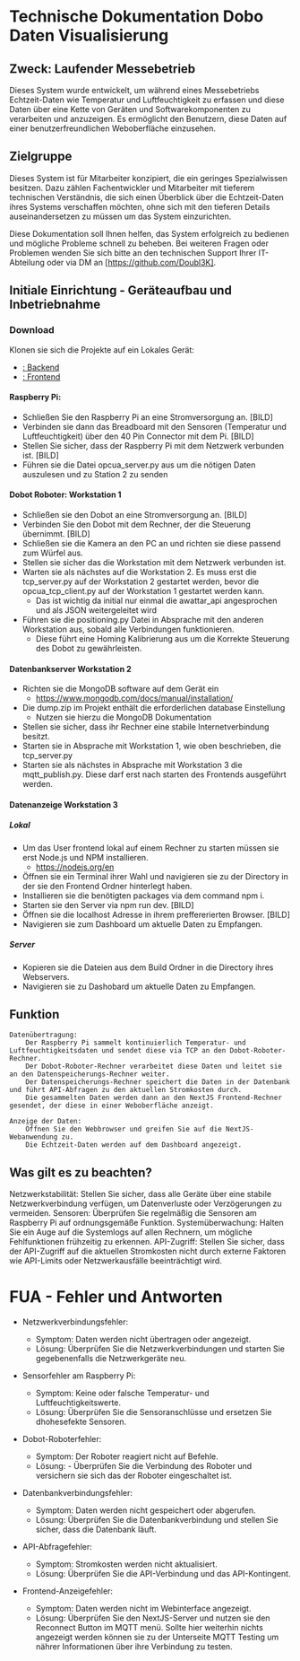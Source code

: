 # Technische Dokumentation Dobo Daten Visualisierung

## Zweck: Laufender Messebetrieb

Dieses System wurde entwickelt, um während eines Messebetriebs Echtzeit-Daten wie Temperatur und Luftfeuchtigkeit zu erfassen und diese Daten über eine Kette von Geräten und Softwarekomponenten zu verarbeiten und anzuzeigen. Es ermöglicht den Benutzern, diese Daten auf einer benutzerfreundlichen Weboberfläche einzusehen.

## Zielgruppe

Dieses System ist für Mitarbeiter konzipiert, die ein geringes Spezialwissen besitzen. Dazu zählen Fachentwickler und Mitarbeiter mit tieferem technischen Verständnis, die sich einen Überblick über die Echtzeit-Daten ihres Systems verschaffen möchten, ohne sich mit den tieferen Details auseinandersetzen zu müssen um das System einzurichten.

Diese Dokumentation soll Ihnen helfen, das System erfolgreich zu bedienen und mögliche Probleme schnell zu beheben. Bei weiteren Fragen oder Problemen wenden Sie sich bitte an den technischen Support Ihrer IT-Abteilung oder via DM an [https://github.com/Doubl3K].

## Initiale Einrichtung - Geräteaufbau und Inbetriebnahme

### Download

Klonen sie sich die Projekte auf ein Lokales Gerät:

- [: Backend](https://github.com/benjis-organisation/Lernfeld-8-Dobot)
- [: Frontend](https://github.com/Doubl3K/dobo-frontend)

#### Raspberry Pi:

- Schließen Sie den Raspberry Pi an eine Stromversorgung an.
  [BILD]
- Verbinden sie dann das Breadboard mit den Sensoren (Temperatur und Luftfeuchtigkeit) über den 40 Pin Connector mit dem Pi.
  [BILD]
- Stellen Sie sicher, dass der Raspberry Pi mit dem Netzwerk verbunden ist.
  [BILD]
- Führen sie die Datei opcua_server.py aus um die nötigen Daten auszulesen und zu Station 2 zu senden

#### Dobot Roboter: Workstation 1

- Schließen sie den Dobot an eine Stromversorgung an.
  [BILD]
- Verbinden Sie den Dobot mit dem Rechner, der die Steuerung übernimmt.
  [BILD]
- Schließen sie die Kamera an den PC an und richten sie diese passend zum Würfel aus.
- Stellen sie sicher das die Workstation mit dem Netzwerk verbunden ist.
- Warten sie als nächstes auf die Workstation 2. Es muss erst die tcp_server.py auf der Workstation 2 gestartet werden, bevor die opcua_tcp_client.py auf der Workstation 1 gestartet werden kann.
  - Das ist wichtig da initial nur einmal die awattar_api angesprochen und als JSON weitergeleitet wird
- Führen sie die positioning.py Datei in Absprache mit den anderen Workstation aus, sobald alle Verbindungen funktionieren.
  - Diese führt eine Homing Kalibrierung aus um die Korrekte Steuerung des Dobot zu gewährleisten.

#### Datenbankserver Workstation 2

- Richten sie die MongoDB software auf dem Gerät ein
  - https://www.mongodb.com/docs/manual/installation/
- Die dump.zip im Projekt enthält die erforderlichen database Einstellung
  - Nutzen sie hierzu die MongoDB Dokumentation
- Stellen sie sicher, dass ihr Rechner eine stabile Internetverbindung besitzt.
- Starten sie in Absprache mit Workstation 1, wie oben beschrieben, die tcp_server.py
- Starten sie als nächstes in Absprache mit Workstation 3 die mqtt_publish.py. Diese darf erst nach starten des Frontends ausgeführt werden.

#### Datenanzeige Workstation 3

##### Lokal

- Um das User frontend lokal auf einem Rechner zu starten müssen sie erst Node.js und NPM installieren.
  - https://nodejs.org/en
- Öffnen sie ein Terminal ihrer Wahl und navigieren sie zu der Directory in der sie den Frontend Ordner hinterlegt haben.
- Installieren sie die benötigten packages via dem command npm i.
- Starten sie den Server via npm run dev.
  [BILD]
- Öffnen sie die localhost Adresse in ihrem preffererierten Browser.
  [BILD]
- Navigieren sie zum Dashboard um aktuelle Daten zu Empfangen.

##### Server

- Kopieren sie die Dateien aus dem Build Ordner in die Directory ihres Webservers.
- Navigieren sie zu Dashobard um aktuelle Daten zu Empfangen.

## Funktion

    Datenübertragung:
        Der Raspberry Pi sammelt kontinuierlich Temperatur- und Luftfeuchtigkeitsdaten und sendet diese via TCP an den Dobot-Roboter-Rechner.
        Der Dobot-Roboter-Rechner verarbeitet diese Daten und leitet sie an den Datenspeicherungs-Rechner weiter.
        Der Datenspeicherungs-Rechner speichert die Daten in der Datenbank und führt API-Abfragen zu den aktuellen Stromkosten durch.
        Die gesammelten Daten werden dann an den NextJS Frontend-Rechner gesendet, der diese in einer Weboberfläche anzeigt.

    Anzeige der Daten:
        Öffnen Sie den Webbrowser und greifen Sie auf die NextJS-Webanwendung zu.
        Die Echtzeit-Daten werden auf dem Dashboard angezeigt.

## Was gilt es zu beachten?

Netzwerkstabilität: Stellen Sie sicher, dass alle Geräte über eine stabile Netzwerkverbindung verfügen, um Datenverluste oder Verzögerungen zu vermeiden.
Sensoren: Überprüfen Sie regelmäßig die Sensoren am Raspberry Pi auf ordnungsgemäße Funktion.
Systemüberwachung: Halten Sie ein Auge auf die Systemlogs auf allen Rechnern, um mögliche Fehlfunktionen frühzeitig zu erkennen.
API-Zugriff: Stellen Sie sicher, dass der API-Zugriff auf die aktuellen Stromkosten nicht durch externe Faktoren wie API-Limits oder Netzwerkausfälle beeinträchtigt wird.

# FUA - Fehler und Antworten

- Netzwerkverbindungsfehler:

  - Symptom: Daten werden nicht übertragen oder angezeigt.
  - Lösung: Überprüfen Sie die Netzwerkverbindungen und starten Sie gegebenenfalls die Netzwerkgeräte neu.

- Sensorfehler am Raspberry Pi:

  - Symptom: Keine oder falsche Temperatur- und Luftfeuchtigkeitswerte.
  - Lösung: Überprüfen Sie die Sensoranschlüsse und ersetzen Sie dhohesefekte Sensoren.

- Dobot-Roboterfehler:

  - Symptom: Der Roboter reagiert nicht auf Befehle.
  - Lösung: - Überprüfen Sie die Verbindung des Roboter und versichern sie sich das der Roboter eingeschaltet ist.

- Datenbankverbindungsfehler:

  - Symptom: Daten werden nicht gespeichert oder abgerufen.
  - Lösung: Überprüfen Sie die Datenbankverbindung und stellen Sie sicher, dass die Datenbank läuft.

- API-Abfragefehler:

  - Symptom: Stromkosten werden nicht aktualisiert.
  - Lösung: Überprüfen Sie die API-Verbindung und das API-Kontingent.

- Frontend-Anzeigefehler:
  - Symptom: Daten werden nicht im Webinterface angezeigt.
  - Lösung: Überprüfen Sie den NextJS-Server und nutzen sie den Reconnect Button im MQTT menü.
    Sollte hier weiterhin nichts angezeigt werden können sie zu der Unterseite MQTT Testing um nährer Informationen über ihre Verbindung zu testen.
